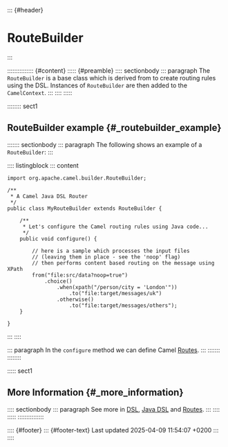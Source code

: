 ::: {#header}
# RouteBuilder
:::

::::::::::::::: {#content}
::::: {#preamble}
:::: sectionbody
::: paragraph
The `RouteBuilder` is a base class which is derived from to create
routing rules using the DSL. Instances of `RouteBuilder` are then added
to the `CamelContext`.
:::
::::
:::::

:::::::: sect1
## RouteBuilder example {#_routebuilder_example}

::::::: sectionbody
::: paragraph
The following shows an example of a `RouteBuilder`:
:::

:::: listingblock
::: content
``` highlight
import org.apache.camel.builder.RouteBuilder;

/**
 * A Camel Java DSL Router
 */
public class MyRouteBuilder extends RouteBuilder {

    /**
     * Let's configure the Camel routing rules using Java code...
     */
    public void configure() {

        // here is a sample which processes the input files
        // (leaving them in place - see the 'noop' flag)
        // then performs content based routing on the message using XPath
        from("file:src/data?noop=true")
            .choice()
                .when(xpath("/person/city = 'London'"))
                    .to("file:target/messages/uk")
                .otherwise()
                    .to("file:target/messages/others");
    }

}
```
:::
::::

::: paragraph
In the `configure` method we can define Camel [Routes](routes.html).
:::
:::::::
::::::::

::::: sect1
## More Information {#_more_information}

:::: sectionbody
::: paragraph
See more in [DSL](dsl.html), [Java DSL](java-dsl.html) and
[Routes](routes.html).
:::
::::
:::::
:::::::::::::::

:::: {#footer}
::: {#footer-text}
Last updated 2025-04-09 11:54:07 +0200
:::
::::
